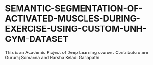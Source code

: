 # SEMANTIC-SEGMENTATION-OF-ACTIVATED-MUSCLES-DURING-EXERCISE-USING-CUSTOM-UNH-GYM-DATASET
This is an Academic Project of Deep Learning course . Contributors are Gururaj Somanna and Harsha Keladi Ganapathi
